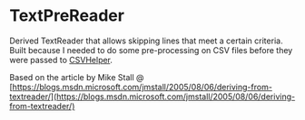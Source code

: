 # TextPreReader
Derived TextReader that allows skipping lines that meet a certain criteria.  Built because I needed to do some pre-processing on CSV files before they were passed to [CSVHelper](https://joshclose.github.io/CsvHelper/).


Based on the article by Mike Stall @ [https://blogs.msdn.microsoft.com/jmstall/2005/08/06/deriving-from-textreader/](https://blogs.msdn.microsoft.com/jmstall/2005/08/06/deriving-from-textreader/)